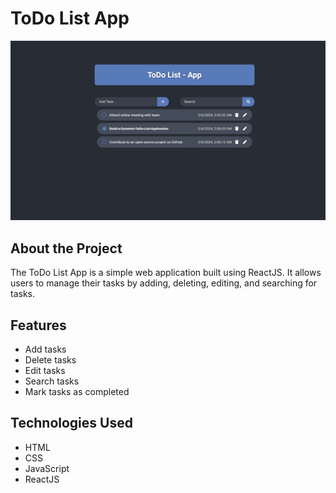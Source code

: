 # ToDo List App
![ToDO-List](assets/ToDoApp.png)

## About the Project

The ToDo List App is a simple web application built using ReactJS. It allows users to manage their tasks by adding, deleting, editing, and searching for tasks.

## Features

- Add tasks
- Delete tasks
- Edit tasks
- Search tasks
- Mark tasks as completed

## Technologies Used

- HTML
- CSS
- JavaScript
- ReactJS